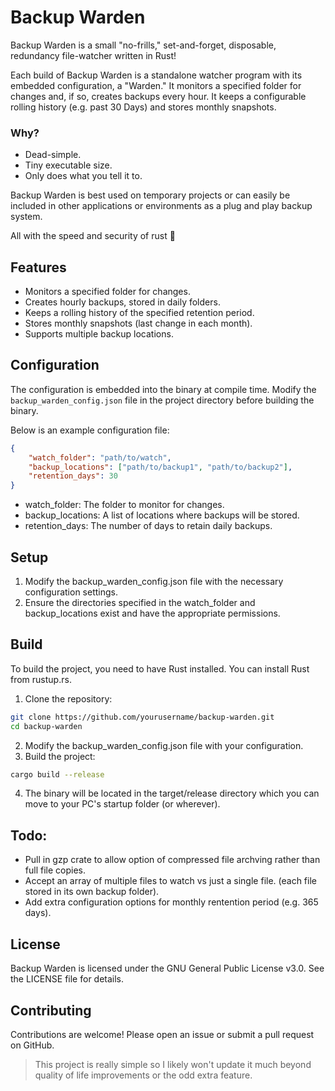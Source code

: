 # Backup Warden

Backup Warden is a small "no-frills," set-and-forget, disposable, redundancy file-watcher written in Rust!

Each build of Backup Warden is a standalone watcher program with its embedded configuration, a "Warden." It monitors a specified folder for changes and, if so, creates backups every hour. It keeps a configurable rolling history (e.g. past 30 Days) and stores monthly snapshots. 

### Why? 

- Dead-simple.
- Tiny executable size.
- Only does what you tell it to.

Backup Warden is best used on temporary projects or can easily be included in other applications or environments as a plug and play backup system. 

All with the speed and security of rust 🦀

## Features

- Monitors a specified folder for changes.
- Creates hourly backups, stored in daily folders.
- Keeps a rolling history of the specified retention period.
- Stores monthly snapshots (last change in each month).
- Supports multiple backup locations.

## Configuration

The configuration is embedded into the binary at compile time. Modify the `backup_warden_config.json` file in the project directory before building the binary. 

Below is an example configuration file:

```json
{
    "watch_folder": "path/to/watch",
    "backup_locations": ["path/to/backup1", "path/to/backup2"],
    "retention_days": 30
}
```
- watch_folder:         The folder to monitor for changes.
- backup_locations:     A list of locations where backups will be stored.
- retention_days:       The number of days to retain daily backups.

## Setup

1. Modify the backup_warden_config.json file with the necessary configuration settings.
2. Ensure the directories specified in the watch_folder and backup_locations exist and have the appropriate permissions.

## Build

To build the project, you need to have Rust installed. You can install Rust from rustup.rs.

   1. Clone the repository:
   ```sh
   git clone https://github.com/yourusername/backup-warden.git
   cd backup-warden
   ```
   2. Modify the backup_warden_config.json file with your configuration.
   3. Build the project:
   ```sh
   cargo build --release
   ```
   4. The binary will be located in the target/release directory which you can move to your PC's startup folder (or wherever).

## Todo: 
- Pull in gzp crate to allow option of compressed file archving rather than full file copies.
- Accept an array of multiple files to watch vs just a single file. (each file stored in its own backup folder).
- Add extra configuration options for monthly rentention period (e.g. 365 days).

## License

Backup Warden is licensed under the GNU General Public License v3.0. See the LICENSE file for details.

## Contributing

Contributions are welcome! Please open an issue or submit a pull request on GitHub. 

> This project is really simple so I likely won't update it much beyond quality of life improvements or the odd extra feature. 

